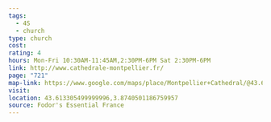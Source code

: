 ```yaml
---
tags:
  - 4S
  - church
type: church
cost: 
rating: 4
hours: Mon-Fri 10:30AM-11:45AM,2:30PM-6PM Sat 2:30PM-6PM
link: http://www.cathedrale-montpellier.fr/
page: "721"
map-link: https://www.google.com/maps/place/Montpellier+Cathedral/@43.6131177,3.8717351,17z/data=!3m2!4b1!5s0x12b6af0653f77015:0x4b736d49915ee113!4m6!3m5!1s0x12b6af066bd1c383:0x2a172ca276488eed!8m2!3d43.6131138!4d3.87431!16zL20vMGdnaF9t?entry=ttu&g_ep=EgoyMDI0MTAwOS4wIKXMDSoASAFQAw%3D%3D
visit: 
location: 43.613305499999996,3.8740501186759957
source: Fodor's Essential France
---
```

